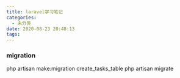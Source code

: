 ```yaml
---
title: laravel学习笔记
categories:
  - 未分类
date: 2020-08-23 20:48:13
tags:
---
```

### migration
php artisan make:migration create_tasks_table
php artisan migrate
